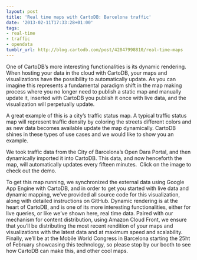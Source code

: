 ```yaml
---
layout: post
title: 'Real time maps with CartoDB: Barcelona traffic'
date: '2013-02-11T17:33:28+01:00'
tags:
- real-time
- traffic
- opendata
tumblr_url: http://blog.cartodb.com/post/42847998810/real-time-maps
---
```



One of CartoDB’s more interesting functionalities is its dynamic rendering. When hosting your data in the cloud with CartoDB, your maps and visualizations have the possibility to automatically update. As you can imagine this represents a fundamental paradigm shift in the map making process where you no longer need to publish a static map and manually update it, inserted with CartoDB you publish it once with live data, and the visualization will perpetually update. 


A great example of this is a city’s traffic status map. A typical traffic status map will represent traffic density by coloring the streets different colors and as new data becomes available update the map dynamically. CartoDB shines in these types of use cases and we would like to show you an example. 

We took traffic data from the City of Barcelona’s Open Dara Portal, and then dynamically imported it into CartoDB. This data, and now henceforth the map, will automatically updates every fifteen minutes. 
Click on the image to check out the demo. 




To get this map running, we synchronized the external data using Google App Engine with CartoDB, and in order to get you started with live data and dynamic mapping, we’ve provided all source code for this visualization, along with detailed instructions on GitHub.
Dynamic rendering is at the heart of CartoDB, and is one of its more interesting functionalities, either for live queries, or like we’ve shown here, real time data. Paired with our mechanism for content distribution, using Amazon Cloud Front, we ensure that you’ll be distributing the most recent rendition of your maps and visualizations with the latest data and at maximum speed and scalability. 
Finally, we’ll be at the Mobile World Congress in Barcelona starting the 25ht of February showcasing this technology, so please stop by our booth to see how CartoDB can make this, and other cool maps. 
